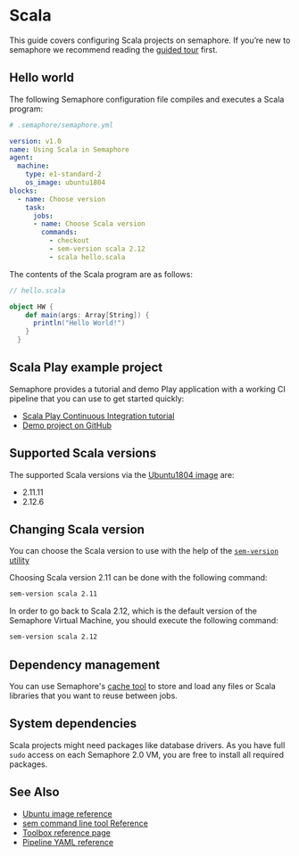# Scala

This guide covers configuring Scala projects on semaphore.
If you’re new to semaphore we recommend reading the
[guided tour](https://docs.semaphoreci.com/article/77-getting-started) first.

## Hello world

The following Semaphore configuration file compiles and executes a Scala
program:

``` yaml
# .semaphore/semaphore.yml

version: v1.0
name: Using Scala in Semaphore
agent:
  machine:
    type: e1-standard-2
    os_image: ubuntu1804
blocks:
  - name: Choose version
    task:
      jobs:
      - name: Choose Scala version
        commands:
          - checkout
          - sem-version scala 2.12
          - scala hello.scala
```

The contents of the Scala program are as follows:

``` scala
// hello.scala

object HW {
    def main(args: Array[String]) {
      println("Hello World!")
    }
  }
```

## Scala Play example project

Semaphore provides a tutorial and demo Play application with a working
CI pipeline that you can use to get started quickly:

- [Scala Play Continuous Integration tutorial][tutorial]
- [Demo project on GitHub][demo-project]

## Supported Scala versions

The supported Scala versions via the [Ubuntu1804 image][ubuntu1804] are:

- 2.11.11
- 2.12.6

## Changing Scala version

You can choose the Scala version to use with the help of the
[`sem-version` utility][sem-version]

Choosing Scala version 2.11 can be done with the following command:

``` bash
sem-version scala 2.11
```

In order to go back to Scala 2.12, which is the default version of the
Semaphore Virtual Machine, you should execute the following command:

``` bash
sem-version scala 2.12
```

## Dependency management

You can use Semaphore's [cache tool](https://docs.semaphoreci.com/article/54-toolbox-reference#cache)
to store and load any files or Scala libraries that you want to reuse between jobs.

## System dependencies

Scala projects might need packages like database drivers. As you have full
`sudo` access on each Semaphore 2.0 VM, you are free to install all required
packages.

## See Also

- [Ubuntu image reference](https://docs.semaphoreci.com/article/32-ubuntu-1804-image)
- [sem command line tool Reference](https://docs.semaphoreci.com/article/53-sem-reference)
- [Toolbox reference page](https://docs.semaphoreci.com/article/54-toolbox-reference)
- [Pipeline YAML reference](https://docs.semaphoreci.com/article/50-pipeline-yaml)

[tutorial]: https://docs.semaphoreci.com/article/126-scala-play-continuous-integration
[demo-project]: https://github.com/semaphoreci-demos/semaphore-demo-scala-play
[ubuntu1804]: https://docs.semaphoreci.com/article/32-ubuntu-1804-image
[sem-version]: https://docs.semaphoreci.com/article/131-sem-version-managing-language-version-on-linux

